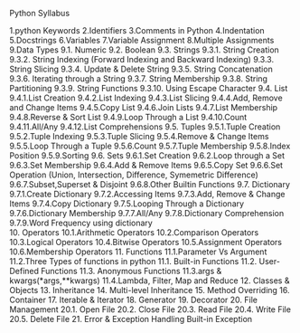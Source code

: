 Python Syllabus

1.python Keywords
2.Identifiers
3.Comments in Python
4.Indentation
5.Docstrings
6.Variables
7.Variable Assignment
8.Multiple Assignments
9.Data Types
	9.1. Numeric
	9.2. Boolean
	9.3. Strings
		9.3.1. String Creation
		9.3.2. String Indexing (Forward Indexing and Backward Indexing)
		9.3.3. String Slicing
		9.3.4. Update & Delete String
		9.3.5. String Concatenation
		9.3.6. Iterating through a String
		9.3.7. String Membership
		9.3.8. String Partitioning
		9.3.9. String Functions
		9.3.10. Using Escape Character
	9.4. List
		9.4.1.List Creation
		9.4.2.List Indexing
		9.4.3.List Slicing
		9.4.4.Add, Remove and Change Items
		9.4.5.Copy List
		9.4.6.Join Lists
		9.4.7.List Membership
		9.4.8.Reverse & Sort List
		9.4.9.Loop Through a List
		9.4.10.Count
		9.4.11.All/Any
		9.4.12.List Comprehensions
	9.5. Tuples
		9.5.1.Tuple Creation
		9.5.2.Tuple Indexing
		9.5.3.Tuple Slicing
		9.5.4.Remove & Change Items
		9.5.5.Loop Through a Tuple
		9.5.6.Count
		9.5.7.Tuple Membership
		9.5.8.Index Position
		9.5.9.Sorting
	9.6. Sets
		9.6.1.Set Creation
		9.6.2.Loop through a Set
		9.6.3.Set Membership
		9.6.4.Add & Remove Items
		9.6.5.Copy Set
		9.6.6.Set Operation (Union, Intersection, Difference, Symemetric Difference)
		9.6.7.Subset,Superset & Disjoint
		9.6.8.Other Builtin Functions
	9.7. Dictionary
		9.7.1.Create Dictionary
		9.7.2.Accessing Items
		9.7.3.Add, Remove & Change Items
		9.7.4.Copy Dictionary
		9.7.5.Looping Through a Dictionary
		9.7.6.Dictionary Membership
		9.7.7.All/Any
		9.7.8.Dictionary Comprehension
		9.7.9.Word Frequency using dictionary	
10.	Operators
	10.1.Arithmetic Operators
	10.2.Comparison Operators
	10.3.Logical Operators
	10.4.Bitwise Operators
	10.5.Assignment Operators
	10.6.Membership Operators
11.	Functions
	11.1.Parameter Vs Argument
	11.2.Three Types of functions in python
		11.1. Built-in Functions
		11.2. User-Defined Functions
		11.3. Anonymous Functions
	11.3.args & kwargs(*args,**kwargs)
	11.4.Lambda, Filter, Map and Reduce
12. Classes & Objects
13. Inheritance
14. Multi-level Inheritance
15. Method Overriding
16. Container
17. Iterable & Iterator
18. Generator
19. Decorator
20. File Management
	20.1. Open File
	20.2. Close File
	20.3. Read File
	20.4. Write File
	20.5. Delete File
21. Error & Exception Handling
	Built-in Exception
